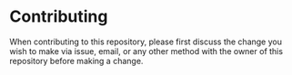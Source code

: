 # Contributing

When contributing to this repository, please first discuss the change you wish to make via issue,
email, or any other method with the owner of this repository before making a change.

